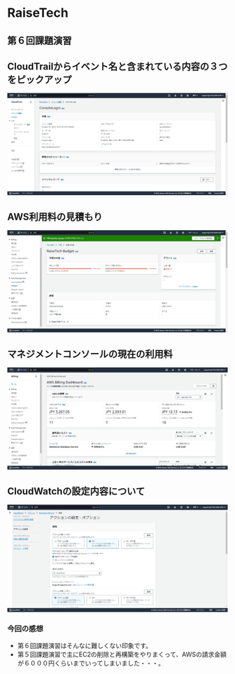 # RaiseTech
## 第６回課題演習
## CloudTrailからイベント名と含まれている内容の３つをピックアップ
![CloudTrail](2023-10-26_16h35_23.png)
## AWS利用料の見積もり
![Belling](2023-10-26_19h07_39.png)
## マネジメントコンソールの現在の利用料
![Belling](2023-10-26_19h08_42.png)
## CloudWatchの設定内容について
![CloudWatch](2023-10-31_14h00_56.png)

### 今回の感想
- 第６回課題演習はそんなに難しくない印象です。
- 第５回課題演習で主にEC2の削除と再構築をやりまくって、AWSの請求金額が６０００円くらいまでいってしまいました・・・。

